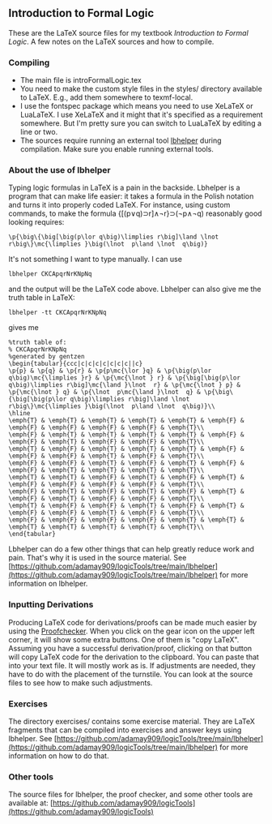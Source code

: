 ## Introduction to Formal Logic

These are the LaTeX source files for my textbook *Introduction to Formal Logic*. A few notes on the LaTeX sources and how to compile.

### Compiling
- The main file is introFormalLogic.tex
- You need to make the custom style files in the styles/ directory available to LaTeX. E.g., add them somewhere to texmf-local.
- I use the fontspec package which means you need to use XeLaTeX or LuaLaTeX. I use XeLaTeX and it might that it's specified as a requirement somewhere. But I'm pretty sure you can switch to LuaLaTeX by editing a line or two.
- The sources require running an external tool [lbhelper](https://github.com/adamay909/logicTools/tree/main/lbhelper) during compilation. Make sure you enable running external tools.

### About the use of lbhelper

Typing logic formulas in LaTeX is a pain in the backside. Lbhelper is a program that can make life easier: it takes a formula in the Polish notation and turns it into properly coded LaTeX. For instance, using custom commands, to make the formula {[(p∨q)⊃r]∧¬r}⊃(¬p∧¬q) reasonably good looking requires:
   
    \p{\big\{\big[\big(p\lor q\big)\limplies r\big]\land \lnot  r\big\}\mc{\limplies }\big(\lnot  p\land \lnot  q\big)}
  
It's not something I want to type manually. I can use 

    lbhelper CKCApqrNrKNpNq

and the output will be the LaTeX code above. Lbhelper can also give me the truth table in LaTeX:

    lbhelper -tt CKCApqrNrKNpNq

gives me

	%truth table of:
	% CKCApqrNrKNpNq
	%generated by gentzen
	\begin{tabular}{ccc|c|c|c|c|c|c|c||c}
	\p{p} & \p{q} & \p{r} & \p{p\mc{\lor }q} & \p{\big(p\lor q\big)\mc{\limplies }r} & \p{\mc{\lnot } r} & \p{\big[\big(p\lor q\big)\limplies r\big]\mc{\land }\lnot  r} & \p{\mc{\lnot } p} & \p{\mc{\lnot } q} & \p{\lnot  p\mc{\land }\lnot  q} & \p{\big\{\big[\big(p\lor q\big)\limplies r\big]\land \lnot  r\big\}\mc{\limplies }\big(\lnot  p\land \lnot  q\big)}\\
	\hline
	\emph{T} & \emph{T} & \emph{T} & \emph{T} & \emph{T} & \emph{F} & \emph{F} & \emph{F} & \emph{F} & \emph{F} & \emph{T}\\
	\emph{F} & \emph{T} & \emph{T} & \emph{T} & \emph{T} & \emph{F} & \emph{F} & \emph{T} & \emph{F} & \emph{F} & \emph{T}\\
	\emph{T} & \emph{F} & \emph{T} & \emph{T} & \emph{T} & \emph{F} & \emph{F} & \emph{F} & \emph{T} & \emph{F} & \emph{T}\\
	\emph{F} & \emph{F} & \emph{T} & \emph{F} & \emph{T} & \emph{F} & \emph{F} & \emph{T} & \emph{T} & \emph{T} & \emph{T}\\
	\emph{T} & \emph{T} & \emph{F} & \emph{T} & \emph{F} & \emph{T} & \emph{F} & \emph{F} & \emph{F} & \emph{F} & \emph{T}\\
	\emph{F} & \emph{T} & \emph{F} & \emph{T} & \emph{F} & \emph{T} & \emph{F} & \emph{T} & \emph{F} & \emph{F} & \emph{T}\\
	\emph{T} & \emph{F} & \emph{F} & \emph{T} & \emph{F} & \emph{T} & \emph{F} & \emph{F} & \emph{T} & \emph{F} & \emph{T}\\
	\emph{F} & \emph{F} & \emph{F} & \emph{F} & \emph{T} & \emph{T} & \emph{T} & \emph{T} & \emph{T} & \emph{T} & \emph{T}\\
	\end{tabular}
	
Lbhelper can do a few other things that can help greatly reduce work and pain. That's why it is used in the source material. See [https://github.com/adamay909/logicTools/tree/main/lbhelper](https://github.com/adamay909/logicTools/tree/main/lbhelper) for more information on lbhelper.

### Inputting Derivations

Producing LaTeX code for derivations/proofs can be made much easier by using the [Proofchecker](https://adamay909.github.io/logicTools/). When you click on the gear icon on the upper left corner, it will show some extra buttons. One of them is "copy LaTeX". Assuming you have a successful derivation/proof, clicking on that button will copy LaTeX code for the derivation to the clipboard. You can paste that into your text file. It will mostly work as is. If adjustments are needed, they have to do with the placement of the turnstile. You can look at the source files to see  how to make such adjustments. 

### Exercises

The directory exercises/ contains some exercise material. They are LaTeX fragments that can be compiled into exercises and answer keys using lbhelper. See [https://github.com/adamay909/logicTools/tree/main/lbhelper](https://github.com/adamay909/logicTools/tree/main/lbhelper) for more information on how to do that.

### Other tools

The source files for lbhelper, the proof checker, and some other tools are available at:
[https://github.com/adamay909/logicTools](https://github.com/adamay909/logicTools)

 

